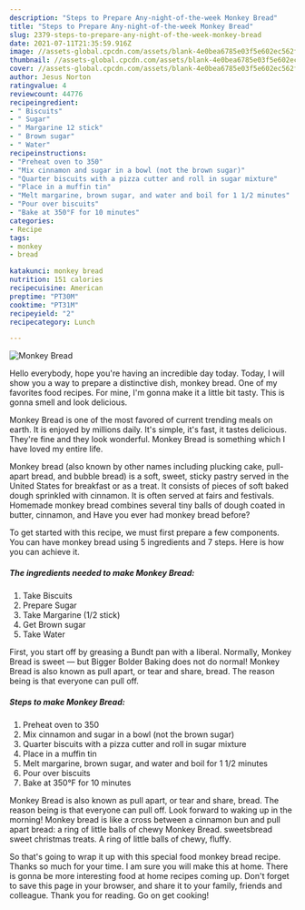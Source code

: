 ```yaml
---
description: "Steps to Prepare Any-night-of-the-week Monkey Bread"
title: "Steps to Prepare Any-night-of-the-week Monkey Bread"
slug: 2379-steps-to-prepare-any-night-of-the-week-monkey-bread
date: 2021-07-11T21:35:59.916Z
image: //assets-global.cpcdn.com/assets/blank-4e0bea6785e03f5e602ec562f230caae08da540cada707380b4fe1bbebba43da.png
thumbnail: //assets-global.cpcdn.com/assets/blank-4e0bea6785e03f5e602ec562f230caae08da540cada707380b4fe1bbebba43da.png
cover: //assets-global.cpcdn.com/assets/blank-4e0bea6785e03f5e602ec562f230caae08da540cada707380b4fe1bbebba43da.png
author: Jesus Norton
ratingvalue: 4
reviewcount: 44776
recipeingredient:
- " Biscuits"
- " Sugar"
- " Margarine 12 stick"
- " Brown sugar"
- " Water"
recipeinstructions:
- "Preheat oven to 350"
- "Mix cinnamon and sugar in a bowl (not the brown sugar)"
- "Quarter biscuits with a pizza cutter and roll in sugar mixture"
- "Place in a muffin tin"
- "Melt margarine, brown sugar, and water and boil for 1 1/2 minutes"
- "Pour over biscuits"
- "Bake at 350°F for 10 minutes"
categories:
- Recipe
tags:
- monkey
- bread

katakunci: monkey bread 
nutrition: 151 calories
recipecuisine: American
preptime: "PT30M"
cooktime: "PT31M"
recipeyield: "2"
recipecategory: Lunch

---
```



![Monkey Bread](//assets-global.cpcdn.com/assets/blank-4e0bea6785e03f5e602ec562f230caae08da540cada707380b4fe1bbebba43da.png)

Hello everybody, hope you're having an incredible day today. Today, I will show you a way to prepare a distinctive dish, monkey bread. One of my favorites food recipes. For mine, I'm gonna make it a little bit tasty. This is gonna smell and look delicious.

Monkey Bread is one of the most favored of current trending meals on earth. It is enjoyed by millions daily. It's simple, it's fast, it tastes delicious. They're fine and they look wonderful. Monkey Bread is something which I have loved my entire life.

Monkey bread (also known by other names including plucking cake, pull-apart bread, and bubble bread) is a soft, sweet, sticky pastry served in the United States for breakfast or as a treat. It consists of pieces of soft baked dough sprinkled with cinnamon. It is often served at fairs and festivals. Homemade monkey bread combines several tiny balls of dough coated in butter, cinnamon, and Have you ever had monkey bread before?


To get started with this recipe, we must first prepare a few components. You can have monkey bread using 5 ingredients and 7 steps. Here is how you can achieve it.

<!--inarticleads1-->

##### The ingredients needed to make Monkey Bread:

1. Take  Biscuits
1. Prepare  Sugar
1. Take  Margarine (1/2 stick)
1. Get  Brown sugar
1. Take  Water


First, you start off by greasing a Bundt pan with a liberal. Normally, Monkey Bread is sweet — but Bigger Bolder Baking does not do normal! Monkey Bread is also known as pull apart, or tear and share, bread. The reason being is that everyone can pull off. 

<!--inarticleads2-->

##### Steps to make Monkey Bread:

1. Preheat oven to 350
1. Mix cinnamon and sugar in a bowl (not the brown sugar)
1. Quarter biscuits with a pizza cutter and roll in sugar mixture
1. Place in a muffin tin
1. Melt margarine, brown sugar, and water and boil for 1 1/2 minutes
1. Pour over biscuits
1. Bake at 350°F for 10 minutes


Monkey Bread is also known as pull apart, or tear and share, bread. The reason being is that everyone can pull off. Look forward to waking up in the morning! Monkey bread is like a cross between a cinnamon bun and pull apart bread: a ring of little balls of chewy Monkey Bread. sweetsbread sweet christmas treats. A ring of little balls of chewy, fluffy. 

So that's going to wrap it up with this special food monkey bread recipe. Thanks so much for your time. I am sure you will make this at home. There is gonna be more interesting food at home recipes coming up. Don't forget to save this page in your browser, and share it to your family, friends and colleague. Thank you for reading. Go on get cooking!
